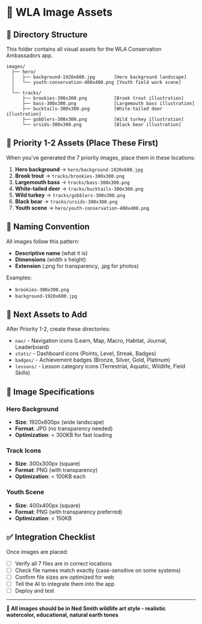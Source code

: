 # 🎨 WLA Image Assets

## 📁 Directory Structure

This folder contains all visual assets for the WLA Conservation Ambassadors app.

```
images/
  ├── hero/
  │   ├── background-1920x600.jpg       [Hero background landscape]
  │   └── youth-conservation-400x400.png [Youth field work scene]
  │
  └── tracks/
      ├── brookies-300x300.png          [Brook trout illustration]
      ├── bass-300x300.png              [Largemouth bass illustration]
      ├── bucktails-300x300.png         [White-tailed deer illustration]
      ├── gobblers-300x300.png          [Wild turkey illustration]
      └── ursids-300x300.png            [Black bear illustration]
```

## 🎯 Priority 1-2 Assets (Place These First)

When you've generated the 7 priority images, place them in these locations:

1. **Hero background** → `hero/background-1920x600.jpg`
2. **Brook trout** → `tracks/brookies-300x300.png`
3. **Largemouth bass** → `tracks/bass-300x300.png`
4. **White-tailed deer** → `tracks/bucktails-300x300.png`
5. **Wild turkey** → `tracks/gobblers-300x300.png`
6. **Black bear** → `tracks/ursids-300x300.png`
7. **Youth scene** → `hero/youth-conservation-400x400.png`

## 📝 Naming Convention

All images follow this pattern:
- **Descriptive name** (what it is)
- **Dimensions** (width x height)
- **Extension** (.png for transparency, .jpg for photos)

Examples:
- `brookies-300x300.png`
- `background-1920x600.jpg`

## 🚀 Next Assets to Add

After Priority 1-2, create these directories:
- `nav/` - Navigation icons (Learn, Map, Macro, Habitat, Journal, Leaderboard)
- `stats/` - Dashboard icons (Points, Level, Streak, Badges)
- `badges/` - Achievement badges (Bronze, Silver, Gold, Platinum)
- `lessons/` - Lesson category icons (Terrestrial, Aquatic, Wildlife, Field Skills)

## 📐 Image Specifications

### Hero Background
- **Size**: 1920x600px (wide landscape)
- **Format**: JPG (no transparency needed)
- **Optimization**: < 300KB for fast loading

### Track Icons
- **Size**: 300x300px (square)
- **Format**: PNG (with transparency)
- **Optimization**: < 100KB each

### Youth Scene
- **Size**: 400x400px (square)
- **Format**: PNG (with transparency preferred)
- **Optimization**: < 150KB

## ✅ Integration Checklist

Once images are placed:
- [ ] Verify all 7 files are in correct locations
- [ ] Check file names match exactly (case-sensitive on some systems)
- [ ] Confirm file sizes are optimized for web
- [ ] Tell the AI to integrate them into the app
- [ ] Deploy and test

---

**🎨 All images should be in Ned Smith wildlife art style - realistic watercolor, educational, natural earth tones**

